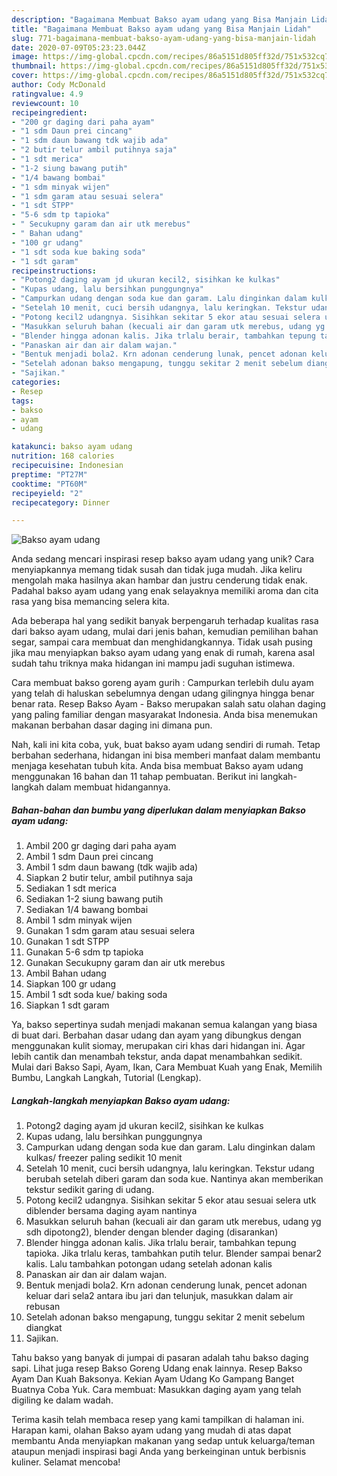 ```yaml
---
description: "Bagaimana Membuat Bakso ayam udang yang Bisa Manjain Lidah"
title: "Bagaimana Membuat Bakso ayam udang yang Bisa Manjain Lidah"
slug: 771-bagaimana-membuat-bakso-ayam-udang-yang-bisa-manjain-lidah
date: 2020-07-09T05:23:23.044Z
image: https://img-global.cpcdn.com/recipes/86a5151d805ff32d/751x532cq70/bakso-ayam-udang-foto-resep-utama.jpg
thumbnail: https://img-global.cpcdn.com/recipes/86a5151d805ff32d/751x532cq70/bakso-ayam-udang-foto-resep-utama.jpg
cover: https://img-global.cpcdn.com/recipes/86a5151d805ff32d/751x532cq70/bakso-ayam-udang-foto-resep-utama.jpg
author: Cody McDonald
ratingvalue: 4.9
reviewcount: 10
recipeingredient:
- "200 gr daging dari paha ayam"
- "1 sdm Daun prei cincang"
- "1 sdm daun bawang tdk wajib ada"
- "2 butir telur ambil putihnya saja"
- "1 sdt merica"
- "1-2 siung bawang putih"
- "1/4 bawang bombai"
- "1 sdm minyak wijen"
- "1 sdm garam atau sesuai selera"
- "1 sdt STPP"
- "5-6 sdm tp tapioka"
- " Secukupny garam dan air utk merebus"
- " Bahan udang"
- "100 gr udang"
- "1 sdt soda kue baking soda"
- "1 sdt garam"
recipeinstructions:
- "Potong2 daging ayam jd ukuran kecil2, sisihkan ke kulkas"
- "Kupas udang, lalu bersihkan punggungnya"
- "Campurkan udang dengan soda kue dan garam. Lalu dinginkan dalam kulkas/ freezer paling sedikit 10 menit"
- "Setelah 10 menit, cuci bersih udangnya, lalu keringkan. Tekstur udang berubah setelah diberi garam dan soda kue. Nantinya akan memberikan tekstur sedikit garing di udang."
- "Potong kecil2 udangnya. Sisihkan sekitar 5 ekor atau sesuai selera utk diblender bersama daging ayam nantinya"
- "Masukkan seluruh bahan (kecuali air dan garam utk merebus, udang yg sdh dipotong2), blender dengan blender daging (disarankan)"
- "Blender hingga adonan kalis. Jika trlalu berair, tambahkan tepung tapioka. Jika trlalu keras, tambahkan putih telur. Blender sampai benar2 kalis. Lalu tambahkan potongan udang setelah adonan kalis"
- "Panaskan air dan air dalam wajan."
- "Bentuk menjadi bola2. Krn adonan cenderung lunak, pencet adonan keluar dari sela2 antara ibu jari dan telunjuk, masukkan dalam air rebusan"
- "Setelah adonan bakso mengapung, tunggu sekitar 2 menit sebelum diangkat"
- "Sajikan."
categories:
- Resep
tags:
- bakso
- ayam
- udang

katakunci: bakso ayam udang 
nutrition: 168 calories
recipecuisine: Indonesian
preptime: "PT27M"
cooktime: "PT60M"
recipeyield: "2"
recipecategory: Dinner

---
```



![Bakso ayam udang](https://img-global.cpcdn.com/recipes/86a5151d805ff32d/751x532cq70/bakso-ayam-udang-foto-resep-utama.jpg)

Anda sedang mencari inspirasi resep bakso ayam udang yang unik? Cara menyiapkannya memang tidak susah dan tidak juga mudah. Jika keliru mengolah maka hasilnya akan hambar dan justru cenderung tidak enak. Padahal bakso ayam udang yang enak selayaknya memiliki aroma dan cita rasa yang bisa memancing selera kita.

Ada beberapa hal yang sedikit banyak berpengaruh terhadap kualitas rasa dari bakso ayam udang, mulai dari jenis bahan, kemudian pemilihan bahan segar, sampai cara membuat dan menghidangkannya. Tidak usah pusing jika mau menyiapkan bakso ayam udang yang enak di rumah, karena asal sudah tahu triknya maka hidangan ini mampu jadi suguhan istimewa.

Cara membuat bakso goreng ayam gurih : Campurkan terlebih dulu ayam yang telah di haluskan sebelumnya dengan udang gilingnya hingga benar benar rata. Resep Bakso Ayam - Bakso merupakan salah satu olahan daging yang paling familiar dengan masyarakat Indonesia. Anda bisa menemukan makanan berbahan dasar daging ini dimana pun.


Nah, kali ini kita coba, yuk, buat bakso ayam udang sendiri di rumah. Tetap berbahan sederhana, hidangan ini bisa memberi manfaat dalam membantu menjaga kesehatan tubuh kita. Anda bisa membuat Bakso ayam udang menggunakan 16 bahan dan 11 tahap pembuatan. Berikut ini langkah-langkah dalam membuat hidangannya.

<!--inarticleads1-->

##### Bahan-bahan dan bumbu yang diperlukan dalam menyiapkan Bakso ayam udang:

1. Ambil 200 gr daging dari paha ayam
1. Ambil 1 sdm Daun prei cincang
1. Ambil 1 sdm daun bawang (tdk wajib ada)
1. Siapkan 2 butir telur, ambil putihnya saja
1. Sediakan 1 sdt merica
1. Sediakan 1-2 siung bawang putih
1. Sediakan 1/4 bawang bombai
1. Ambil 1 sdm minyak wijen
1. Gunakan 1 sdm garam atau sesuai selera
1. Gunakan 1 sdt STPP
1. Gunakan 5-6 sdm tp tapioka
1. Gunakan  Secukupny garam dan air utk merebus
1. Ambil  Bahan udang
1. Siapkan 100 gr udang
1. Ambil 1 sdt soda kue/ baking soda
1. Siapkan 1 sdt garam


Ya, bakso sepertinya sudah menjadi makanan semua kalangan yang biasa di buat dari. Berbahan dasar udang dan ayam yang dibungkus dengan menggunakan kulit siomay, merupakan ciri khas dari hidangan ini. Agar lebih cantik dan menambah tekstur, anda dapat menambahkan sedikit. Mulai dari Bakso Sapi, Ayam, Ikan, Cara Membuat Kuah yang Enak, Memilih Bumbu, Langkah Langkah, Tutorial (Lengkap). 

<!--inarticleads2-->

##### Langkah-langkah menyiapkan Bakso ayam udang:

1. Potong2 daging ayam jd ukuran kecil2, sisihkan ke kulkas
1. Kupas udang, lalu bersihkan punggungnya
1. Campurkan udang dengan soda kue dan garam. Lalu dinginkan dalam kulkas/ freezer paling sedikit 10 menit
1. Setelah 10 menit, cuci bersih udangnya, lalu keringkan. Tekstur udang berubah setelah diberi garam dan soda kue. Nantinya akan memberikan tekstur sedikit garing di udang.
1. Potong kecil2 udangnya. Sisihkan sekitar 5 ekor atau sesuai selera utk diblender bersama daging ayam nantinya
1. Masukkan seluruh bahan (kecuali air dan garam utk merebus, udang yg sdh dipotong2), blender dengan blender daging (disarankan)
1. Blender hingga adonan kalis. Jika trlalu berair, tambahkan tepung tapioka. Jika trlalu keras, tambahkan putih telur. Blender sampai benar2 kalis. Lalu tambahkan potongan udang setelah adonan kalis
1. Panaskan air dan air dalam wajan.
1. Bentuk menjadi bola2. Krn adonan cenderung lunak, pencet adonan keluar dari sela2 antara ibu jari dan telunjuk, masukkan dalam air rebusan
1. Setelah adonan bakso mengapung, tunggu sekitar 2 menit sebelum diangkat
1. Sajikan.


Tahu bakso yang banyak di jumpai di pasaran adalah tahu bakso daging sapi. Lihat juga resep Bakso Goreng Udang enak lainnya. Resep Bakso Ayam Dan Kuah Baksonya. Kekian Ayam Udang Ko Gampang Banget Buatnya Coba Yuk. Cara membuat: Masukkan daging ayam yang telah digiling ke dalam wadah. 

Terima kasih telah membaca resep yang kami tampilkan di halaman ini. Harapan kami, olahan Bakso ayam udang yang mudah di atas dapat membantu Anda menyiapkan makanan yang sedap untuk keluarga/teman ataupun menjadi inspirasi bagi Anda yang berkeinginan untuk berbisnis kuliner. Selamat mencoba!
